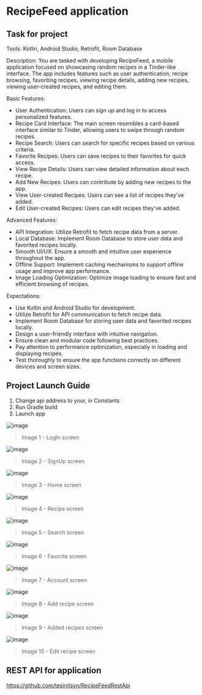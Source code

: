 # RecipeFeed application

## Task for project
Tools: Kotlin, Android Studio, Retrofit, Room Database

Description:
You are tasked with developing RecipeFeed, a mobile application focused on showcasing random recipes in a Tinder-like interface. The app includes features such as user authentication, recipe browsing, favoriting recipes, viewing recipe details, adding new recipes, viewing user-created recipes, and editing them.

Basic Features:
- User Authentication: Users can sign up and log in to access personalized features.
- Recipe Card Interface: The main screen resembles a card-based interface similar to Tinder, allowing users to swipe through random recipes.
- Recipe Search: Users can search for specific recipes based on various criteria.
- Favorite Recipes: Users can save recipes to their favorites for quick access.
- View Recipe Details: Users can view detailed information about each recipe.
- Add New Recipes: Users can contribute by adding new recipes to the app.
- View User-created Recipes: Users can see a list of recipes they've added.
- Edit User-created Recipes: Users can edit recipes they've added.

Advanced Features:
- API Integration: Utilize Retrofit to fetch recipe data from a server.
- Local Database: Implement Room Database to store user data and favorited recipes locally.
- Smooth UI/UX: Ensure a smooth and intuitive user experience throughout the app.
- Offline Support: Implement caching mechanisms to support offline usage and improve app performance.
- Image Loading Optimization: Optimize image loading to ensure fast and efficient browsing of recipes.

Expectations:
- Use Kotlin and Android Studio for development.
- Utilize Retrofit for API communication to fetch recipe data.
- Implement Room Database for storing user data and favorited recipes locally.
- Design a user-friendly interface with intuitive navigation.
- Ensure clean and modular code following best practices.
- Pay attention to performance optimization, especially in loading and displaying recipes.
- Test thoroughly to ensure the app functions correctly on different devices and screen sizes.

## Project Launch Guide
1) Change api address to your, in Constants
1) Run Gradle build
2) Launch app

![image](https://github.com/SirFerr/RecipeFeed/assets/7862646/b6e89352-f0c6-45fd-9427-12ab0fd3a861)
> Image 1 - LogIn screen

![image](https://github.com/SirFerr/RecipeFeed/assets/7862646/24de08ce-6df0-436a-8d03-b99d9a19a371)
> Image 2 - SignUp screen

![image](https://github.com/SirFerr/RecipeFeed/assets/7862646/b6c1e217-460a-4d6b-a5a2-8fabd112fa54)
> Image 3 - Home screen

![image](https://github.com/SirFerr/RecipeFeed/assets/7862646/4a02f14a-e02c-449c-8e9f-1f26a58b49ec)
> Image 4 - Recipe screen

![image](https://github.com/SirFerr/RecipeFeed/assets/7862646/ea41cd23-1e91-4966-9018-1a32a6916cf6)
> Image 5 - Search screen

![image](https://github.com/SirFerr/RecipeFeed/assets/7862646/3dec4f34-ddfc-454b-bf25-88d1fc5e35eb)
> Image 6 - Favorite screen

![image](https://github.com/SirFerr/RecipeFeed/assets/7862646/98aef7c4-f1d8-47a5-8c54-7f6e4f9ae423)
> Image 7 - Account screen

![image](https://github.com/SirFerr/RecipeFeed/assets/7862646/b68b1364-8a0f-4610-b220-0304d693a019)
> Image 8 - Add recipe screen

![image](https://github.com/SirFerr/RecipeFeed/assets/7862646/81e5dadb-01f8-4a9a-af37-3fb9514dafb8)
> Image 9 - Added recipes screen

![image](https://github.com/SirFerr/RecipeFeed/assets/7862646/99574075-f1cb-481e-9a02-bc00563de46a)
> Image 10 - Edit recipe screen

## REST API for application

https://github.com/tesinitsyn/RecipeFeedRestApi
